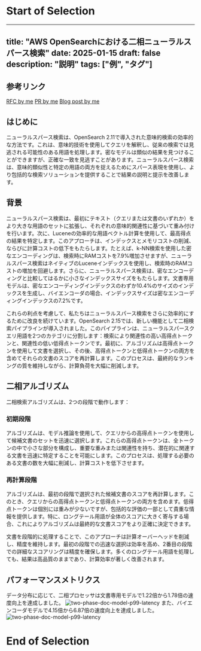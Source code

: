# Start of Selection
---
title: "AWS OpenSearchにおける二相ニューラルスパース検索"
date: 2025-01-15
draft: false
description: "説明"
tags: ["例", "タグ"]
---

## 参考リンク
[RFC by me](https://github.com/opensearch-project/neural-search/issues/646)
[PR by me](https://github.com/opensearch-project/neural-search/pull/695/files)
[Blog post by me](https://opensearch.org/blog/Introducing-a-neural-sparse-two-phase-algorithm/)


## はじめに
ニューラルスパース検索は、OpenSearch 2.11で導入された意味的検索の効率的な方法です。これは、意味的技術を使用してクエリを解釈し、従来の検索では見逃される可能性のある用語を処理します。密なモデルは類似の結果を見つけることができますが、正確な一致を見逃すことがあります。ニューラルスパース検索は、意味的類似性と特定の用語の両方を捉えるためにスパース表現を使用し、より包括的な検索ソリューションを提供することで結果の説明と提示を改善します。

## 背景
ニューラルスパース検索は、最初にテキスト（クエリまたは文書のいずれか）をより大きな用語のセットに拡張し、それぞれの意味的関連性に基づいて重み付けを行います。次に、Luceneの効率的な用語ベクトル計算を使用して、最高得点の結果を特定します。このアプローチは、インデックスとメモリコストの削減、ならびに計算コストの低下をもたらします。たとえば、k-NN検索を使用した密なエンコーディングは、検索時にRAMコストを7.9%増加させますが、ニューラルスパース検索はネイティブのLuceneインデックスを使用し、検索時のRAMコストの増加を回避します。さらに、ニューラルスパース検索は、密なエンコーディングと比較してはるかに小さなインデックスサイズをもたらします。文書専用モデルは、密なエンコーディングインデックスのわずか10.4%のサイズのインデックスを生成し、バイエンコーダの場合、インデックスサイズは密なエンコーディングインデックスの7.2%です。

これらの利点を考慮して、私たちはニューラルスパース検索をさらに効率的にするために改良を続けています。OpenSearch 2.15では、新しい機能として二相検索パイプラインが導入されました。このパイプラインは、ニューラルスパースクエリ用語を2つのカテゴリに分割します：検索により関連性の高い高得点トークンと、関連性の低い低得点トークンです。最初に、アルゴリズムは高得点トークンを使用して文書を選択し、その後、高得点トークンと低得点トークンの両方を含めてそれらの文書のスコアを再計算します。このプロセスは、最終的なランキングの質を維持しながら、計算負荷を大幅に削減します。

## 二相アルゴリズム
二相検索アルゴリズムは、2つの段階で動作します：

### 初期段階
アルゴリズムは、モデル推論を使用して、クエリからの高得点トークンを使用して候補文書のセットを迅速に選択します。これらの高得点トークンは、全トークンの中で小さな部分を構成し、重要な重みまたは関連性を持ち、潜在的に関連する文書を迅速に特定することを可能にします。このプロセスは、処理する必要のある文書の数を大幅に削減し、計算コストを低下させます。

### 再計算段階
アルゴリズムは、最初の段階で選択された候補文書のスコアを再計算します。このとき、クエリからの高得点トークンと低得点トークンの両方を含めます。低得点トークンは個別には重みが少ないですが、包括的な評価の一部として貴重な情報を提供します。特に、ロングテール用語が全体のスコアに大きく寄与する場合、これによりアルゴリズムは最終的な文書スコアをより正確に決定できます。

文書を段階的に処理することで、このアプローチは計算オーバーヘッドを削減し、精度を維持します。最初の段階での迅速な選択は効率を高め、2番目の段階での詳細なスコアリングは精度を確保します。多くのロングテール用語を処理しても、結果は高品質のままであり、計算効率が著しく改善されます。

## パフォーマンスメトリクス
データ分布に応じて、二相プロセッサは文書専用モデルで1.22倍から1.78倍の速度向上を達成しました。
![two-phase-doc-model-p99-latency](https://opensearch.org/assets/media/blog-images/2024-08-07-Introducing-a-neural-sparse-two-phase-algorithm/two-phase-doc-model-p99-latency.jpg)
また、バイエンコーダモデルで4.15倍から6.87倍の速度向上を達成しました。
![two-phase-doc-model-p99-latency](https://opensearch.org/assets/media/blog-images/2024-08-07-Introducing-a-neural-sparse-two-phase-algorithm/two-phase-doc-model-p99-latency.jpg)
# End of Selection
